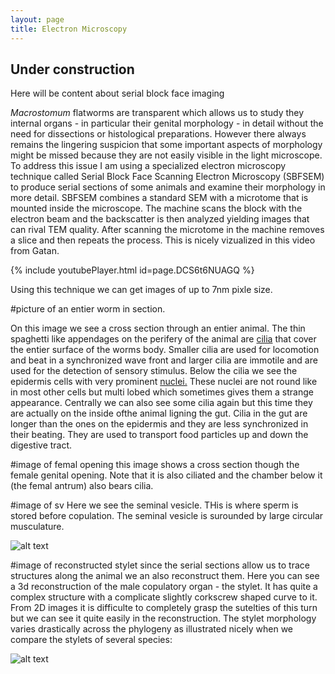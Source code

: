 ```yaml
---
layout: page
title: Electron Microscopy
---
```


## Under construction ##

Here will be content about serial block face imaging 

*Macrostomum* flatworms are transparent which allows us to study they internal organs - in particular their genital morphology - in detail without the need for dissections or histological preparations. However there always remains the lingering suspicion that some important aspects of morphology might be missed because they are not easily visible in the light microscope. To address this issue I am using a specialized electron microscopy technique called Serial Block Face Scanning Electron Microscopy (SBFSEM) to produce serial sections of some animals and examine their morphology in more detail.
SBFSEM combines a standard SEM with a microtome that is mounted inside the microscope. The machine scans the block with the electron beam and the backscatter is then analyzed yielding images that can rival TEM quality. After scanning the microtome in the machine removes a slice and then repeats the process. This is nicely vizualized in this video from Gatan.

{% include youtubePlayer.html id=page.DCS6t6NUAGQ %}

Using this technique we can get images of up to 7nm pixle size.

#picture of an entier worm in section.

On this image we see a cross section through an entier animal. The thin spaghetti like appendages on the perifery of the animal are 
[cilia](https://en.wikipedia.org/wiki/Cilium)
that cover the entier surface of the worms body. Smaller cilia are used for locomotion and beat in a synchronized wave front and larger cilia are immotile and are used for the detection of sensory stimulus. 
Below the cilia we see the epidermis cells with very prominent
[nuclei.](http://en.wikipedia.org/wiki/Cell_nucleus)
These nuclei are not round like in most other cells but multi lobed which sometimes gives them a strange appearance. Centrally we can also see some cilia again but this time they are actually on the inside ofthe animal ligning the gut. Cilia in the gut are longer than the ones on the epidermis and they are less synchronized in their beating. They are used to transport food particles up and down the digestive tract. 

#image of femal opening
this image shows a cross section though the female genital opening. Note that it is also ciliated and the chamber below it (the femal antrum) also bears cilia. 

#image of sv
Here we see the seminal vesicle. THis is where sperm is stored before copulation. The seminal vesicle is surounded by large circular musculature. 

![alt text](https://jeremias-brand.github.io/img/MTPJB0098_BS_roi_00_slice_1091.png "sagital section through egg and ovaries")

#image of reconstructed stylet
since the serial sections allow us to trace structures along the animal we an also reconstruct them. Here you can see a 3d reconstruction of the male copulatory organ - the stylet. It has quite a complex structure with a complicate slightly corkscrew shaped curve to it. From 2D images it is difficulte to completely grasp the sutelties of this turn but we can see it quite easily in the reconstruction. 
The stylet morphology varies drastically across the phylogeny as illustrated nicely when we compare the stylets of several species:


![alt text](https://jeremias-brand.github.io/img/MTPJB0098_BS_roi_00_slice_0244.png "stylet and seminal vesicle")


